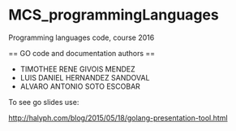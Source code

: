 # MCS_programmingLanguages
Programming languages code, course 2016

== GO code and documentation authors ==
 * TIMOTHEE RENE GIVOIS MENDEZ
 * LUIS DANIEL HERNANDEZ SANDOVAL
 * ALVARO ANTONIO SOTO ESCOBAR

 To see go slides use:

 http://halyph.com/blog/2015/05/18/golang-presentation-tool.html
